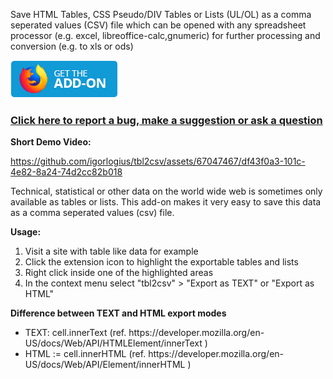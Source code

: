 Save HTML Tables, CSS Pseudo/DIV Tables or Lists (UL/OL) as a comma seperated values (CSV) file which can be opened with any spreadsheet processor (e.g. excel, libreoffice-calc,gnumeric) for further processing and conversion (e.g. to xls or ods)

[![](https://raw.githubusercontent.com/igorlogius/igorlogius/main/geFxAddon.png)](https://addons.mozilla.org/en-US/firefox/addon/tbl2csv/)

### [Click here to report a bug, make a suggestion or ask a question](https://github.com/igorlogius/igorlogius/issues/new/choose)

<b>Short Demo Video:</b>

https://github.com/igorlogius/tbl2csv/assets/67047467/df43f0a3-101c-4e82-8a24-74d2cc82b018

Technical, statistical or other data on the world wide web is sometimes only available as tables or lists.
This add-on makes it very easy to save this data as a comma seperated values (csv) file.


<b>Usage:</b>
<ol>
    <li>Visit a site with table like data for example</li>
    <li>Click the extension icon to highlight the exportable tables and lists</li>
    <li>Right click inside one of the highlighted areas</li>
    <li>In the context menu select "tbl2csv" > "Export as TEXT" or "Export as HTML"</li>
</ol>

<b>Difference between TEXT and HTML export modes</b>
<ul>
<li>TEXT: cell.innerText
(ref. https://developer.mozilla.org/en-US/docs/Web/API/HTMLElement/innerText )
</li>
<li>HTML := cell.innerHTML
(ref. https://developer.mozilla.org/en-US/docs/Web/API/Element/innerHTML )
</li>
</ul>

